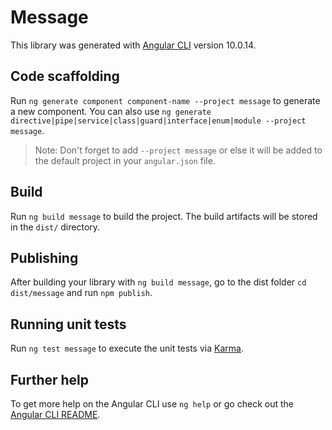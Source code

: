 # Message

This library was generated with [Angular CLI](https://github.com/angular/angular-cli) version 10.0.14.

## Code scaffolding

Run `ng generate component component-name --project message` to generate a new component. You can also use `ng generate directive|pipe|service|class|guard|interface|enum|module --project message`.
> Note: Don't forget to add `--project message` or else it will be added to the default project in your `angular.json` file. 

## Build

Run `ng build message` to build the project. The build artifacts will be stored in the `dist/` directory.

## Publishing

After building your library with `ng build message`, go to the dist folder `cd dist/message` and run `npm publish`.

## Running unit tests

Run `ng test message` to execute the unit tests via [Karma](https://karma-runner.github.io).

## Further help

To get more help on the Angular CLI use `ng help` or go check out the [Angular CLI README](https://github.com/angular/angular-cli/blob/master/README.md).
